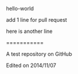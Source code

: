 hello-world

add 1 line for pull request

here is another line

===========

A test repository on GitHub

Edited on 2014/11/07

